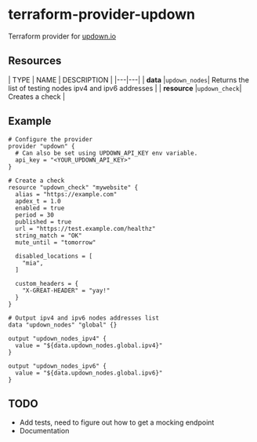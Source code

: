 # terraform-provider-updown

Terraform provider for [updown.io](https://updown.io)

## Resources

| TYPE | NAME | DESCRIPTION |
|---|---|
| **data** |`updown_nodes`| Returns the list of testing nodes ipv4 and ipv6 addresses |
| **resource** |`updown_check`| Creates a check |

## Example

```
# Configure the provider
provider "updown" {
  # Can also be set using UPDOWN_API_KEY env variable.
  api_key = "<YOUR_UPDOWN_API_KEY>"
}

# Create a check
resource "updown_check" "mywebsite" {
  alias = "https://example.com"
  apdex_t = 1.0
  enabled = true
  period = 30
  published = true
  url = "https://test.example.com/healthz"
  string_match = "OK"
  mute_until = "tomorrow"

  disabled_locations = [
    "mia",
  ]

  custom_headers = {
    "X-GREAT-HEADER" = "yay!"
  }
}

# Output ipv4 and ipv6 nodes addresses list
data "updown_nodes" "global" {}

output "updown_nodes_ipv4" {
  value = "${data.updown_nodes.global.ipv4}"
}

output "updown_nodes_ipv6" {
  value = "${data.updown_nodes.global.ipv6}"
}
```

## TODO

- Add tests, need to figure out how to get a mocking endpoint
- Documentation
